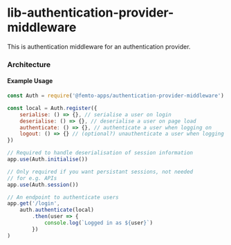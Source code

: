 # lib-authentication-provider-middleware
This is authentication middleware for an authentication provider. 

### Architecture

#### Example Usage

```javascript
const Auth = require('@femto-apps/authentication-provider-middleware')

const local = Auth.register({
    serialise: () => {}, // serialise a user on login
    deserialise: () => {}, // deserialise a user on page load
    authenticate: () => {}, // authenticate a user when logging on
    logout: () => {} // (optional?) unauthenticate a user when logging out
})

// Required to handle deserialisation of session information
app.use(Auth.initialise())

// Only required if you want persistant sessions, not needed
// for e.g. APIs
app.use(Auth.session())

// An endpoint to authenticate users
app.get('/login',
    auth.authenticate(local)
        .then(user => {
            console.log(`Logged in as ${user}`)
        })
)

```